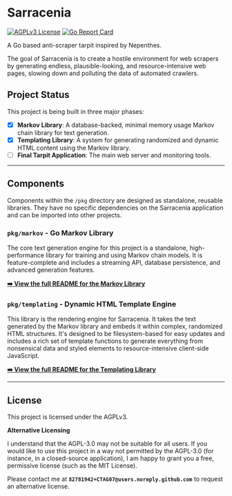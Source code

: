 # Sarracenia

[![AGPLv3 License](https://img.shields.io/badge/License-AGPL_v3-blue.svg)](https://www.gnu.org/licenses/agpl-3.0)
[![Go Report Card](https://goreportcard.com/badge/github.com/CTAG07/Sarracenia)](https://goreportcard.com/report/github.com/CTAG07/Sarracenia)

A Go based anti-scraper tarpit inspired by Nepenthes.

The goal of Sarracenia is to create a hostile environment for web scrapers by generating endless, plausible-looking, and resource-intensive web pages, slowing down and polluting the data of automated crawlers.

## Project Status

This project is being built in three major phases:

- [x] **Markov Library**: A database-backed, minimal memory usage Markov chain library for text generation.
- [x] **Templating Library**: A system for generating randomized and dynamic HTML content using the Markov library.
- [ ] **Final Tarpit Application**: The main web server and monitoring tools.

---

## Components

Components within the `/pkg` directory are designed as standalone, reusable libraries. They have no specific dependencies on the Sarracenia application and can be imported into other projects.

### `pkg/markov` - Go Markov Library

The core text generation engine for this project is a standalone, high-performance library for training and using Markov chain models. It is feature-complete and includes a streaming API, database persistence, and advanced generation features.

**[➡️ View the full README for the Markov Library](./pkg/markov/README.md)**

### `pkg/templating` - Dynamic HTML Template Engine

This library is the rendering engine for Sarracenia. It takes the text generated by the Markov library and embeds it within complex, randomized HTML structures. It's designed to be filesystem-based for easy updates and includes a rich set of template functions to generate everything from nonsensical data and styled elements to resource-intensive client-side JavaScript.

**[➡️ View the full README for the Templating Library](./pkg/templating/README.md)**

---

## License

This project is licensed under the AGPLv3.

**Alternative Licensing**

I understand that the AGPL-3.0 may not be suitable for all users. If you would like to use this project in a way not permitted by the AGPL-3.0 (for instance, in a closed-source application), I am happy to grant you a free, permissive license (such as the MIT License).

Please contact me at **`82781942+CTAG07@users.noreply.github.com`** to request an alternative license.